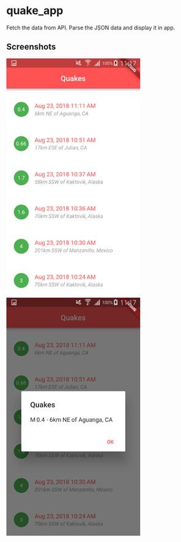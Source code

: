 # quake_app

Fetch the data from API. Parse the JSON data and display it in app.

## Screenshots

<img src="screenshots/Screenshot_2018-08-23-11-17-36.png" alt="Screenshot" width="350" />
<img src="screenshots/Screenshot_2018-08-23-11-17-43.png" alt="Screenshot" width="350" />
